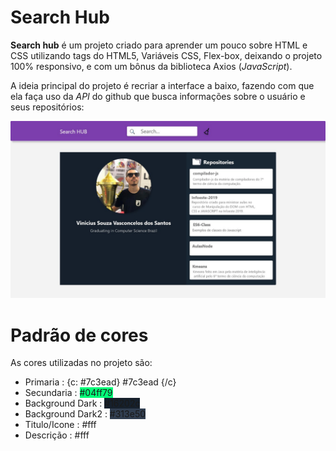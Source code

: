 # Search Hub

**Search hub** é um projeto criado para aprender um pouco sobre HTML e CSS utilizando tags do HTML5, Variáveis CSS, Flex-box, deixando o projeto 100% responsivo, e com um bônus da biblioteca Axios (_JavaScript_).

A ideia principal do projeto é recriar a interface a baixo, fazendo com que ela faça uso da _API_ do github que busca informações sobre o usuário e seus repositórios:

![Modelo de Tela WebDesktop](./public/img/telaWeb.jpeg)

# Padrão de cores

As cores utilizadas no projeto são:

- Primaria : {c: #7c3ead} #7c3ead {/c}
- Secundaria : <span style="background:#04ff79"> #04ff79 </style>
- Background Dark : <span style="background:#16202c"> #16202c </style>
- Background Dark2 : <span style="background:#313e50"> #313e50 </style>
- Titulo/Icone : <span style="background:#fff"> #fff </style>
- Descrição : <span style="background:#fff"> #fff </style>
